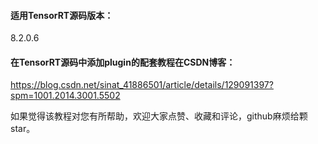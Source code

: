 #### 适用TensorRT源码版本：

8.2.0.6



#### 在TensorRT源码中添加plugin的配套教程在CSDN博客：

https://blog.csdn.net/sinat_41886501/article/details/129091397?spm=1001.2014.3001.5502

如果觉得该教程对您有所帮助，欢迎大家点赞、收藏和评论，github麻烦给颗star。









